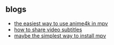 ## blogs

- [the easiest way to use anime4k in mpv](./the-easiest-way-to-use-anime4k-in-mpv.md)
- [how to share video subtitles](./how-to-share-video-subtitles.md)
- [maybe the simplest way to install mpv](./maybe-the-simplest-way-to-install-mpv.md)